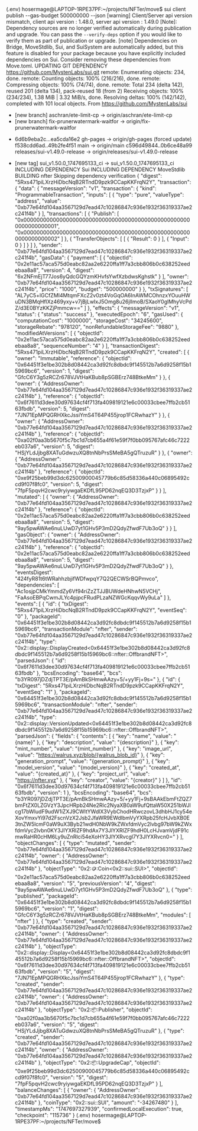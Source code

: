 (.env) hosermage@LAPTOP-1RPE37PF:~/projects/NFTer/move$ sui client publish --gas-budget 500000000 --json
[warning] Client/Server api version mismatch, client api version : 1.48.0, server api version : 1.49.0
[Note]: Dependency sources are no longer verified automatically during publication and upgrade. You can pass the `--verify-deps` option if you would like to verify them as part of publication or upgrade.
[note] Dependencies on Bridge, MoveStdlib, Sui, and SuiSystem are automatically added, but this feature is disabled for your package because you have explicitly included dependencies on Sui. Consider removing these dependencies from Move.toml.
UPDATING GIT DEPENDENCY https://github.com/MystenLabs/sui.git
remote: Enumerating objects: 234, done.
remote: Counting objects: 100% (216/216), done.
remote: Compressing objects: 100% (74/74), done.
remote: Total 234 (delta 142), reused 201 (delta 134), pack-reused 18 (from 2)
Receiving objects: 100% (234/234), 1.38 MiB | 3.32 MiB/s, done.
Resolving deltas: 100% (142/142), completed with 101 local objects.
From https://github.com/MystenLabs/sui

- [new branch] aschran/ete-limit-cp -> origin/aschran/ete-limit-cp
- [new branch] fix-prunerwatermark-waitfor -> origin/fix-prunerwatermark-waitfor

* 6d6b9eba2c...ea5cda16e2 gh-pages -> origin/gh-pages (forced update)
  f538cdd6ad..49b2fe4f51 main -> origin/main
  c596d49844..0b6ce48a99 releases/sui-v1.49.0-release -> origin/releases/sui-v1.49.0-release

- [new tag] sui_v1.50.0_1747695133_ci -> sui_v1.50.0_1747695133_ci
  INCLUDING DEPENDENCY Sui
  INCLUDING DEPENDENCY MoveStdlib
  BUILDING nfter
  Skipping dependency verification
  {
  "digest": "5Rxs471piLXrzHiDbcNqB2RTndD9pzk9CCapKKFrqN2Y",
  "transaction": {
  "data": {
  "messageVersion": "v1",
  "transaction": {
  "kind": "ProgrammableTransaction",
  "inputs": [
  {
  "type": "pure",
  "valueType": "address",
  "value": "0xb77e64fd104aa3567129d7ead47c10286847c936e1932f36319337ae2c241f4b"
  }
  ],
  "transactions": [
  {
  "Publish": [
  "0x0000000000000000000000000000000000000000000000000000000000000001",
  "0x0000000000000000000000000000000000000000000000000000000000000002"
  ]
  },
  {
  "TransferObjects": [
  [
  {
  "Result": 0
  }
  ],
  {
  "Input": 0
  }
  ]
  }
  ]
  },
  "sender": "0xb77e64fd104aa3567129d7ead47c10286847c936e1932f36319337ae2c241f4b",
  "gasData": {
  "payment": [
  {
  "objectId": "0x2e11ac57aca575d0eabc82aa2e6220ffa1ff7a3cbb806b0c638252eedebaa8a8",
  "version": 4,
  "digest": "6x2NFmEjT77Jos6yQdcGQYzmKHvfsYwfXzbdwsKghstk"
  }
  ],
  "owner": "0xb77e64fd104aa3567129d7ead47c10286847c936e1932f36319337ae2c241f4b",
  "price": "1000",
  "budget": "500000000"
  }
  },
  "txSignatures": [
  "AL7yC5+lGCfZMI4MtqmFXcZ2v0zt4VoGqOA6InAWMCOhnzxYOuuHWuDN3BMqHflXz469yxy+v7jBjLwIxJ5Omg8u26jlImoB/SXaoY0glMhyVcPdZ/d3E0BYzKKZjPmmcw=="
  ]
  },
  "effects": {
  "messageVersion": "v1",
  "status": {
  "status": "success"
  },
  "executedEpoch": "6",
  "gasUsed": {
  "computationCost": "1000000",
  "storageCost": "34245600",
  "storageRebate": "978120",
  "nonRefundableStorageFee": "9880"
  },
  "modifiedAtVersions": [
  {
  "objectId": "0x2e11ac57aca575d0eabc82aa2e6220ffa1ff7a3cbb806b0c638252eedebaa8a8",
  "sequenceNumber": "4"
  }
  ],
  "transactionDigest": "5Rxs471piLXrzHiDbcNqB2RTndD9pzk9CCapKKFrqN2Y",
  "created": [
  {
  "owner": "Immutable",
  "reference": {
  "objectId": "0x64451f3e1be302b8d08442ca3d92fc8dbdc9f145512b7a6d9258f15b15969bc6",
  "version": 1,
  "digest": "GfcC6Y3g5zRCZr678VJVtHaKBub8pSGBErz748BtkeMm"
  }
  },
  {
  "owner": {
  "AddressOwner": "0xb77e64fd104aa3567129d7ead47c10286847c936e1932f36319337ae2c241f4b"
  },
  "reference": {
  "objectId": "0x6f7611d3dee30d97634cf4f713fa409819121e6c00033cbee7ffb2cb5163fbdb",
  "version": 5,
  "digest": "7JN71EpMPQGRHXkcJssiYmS4T64P455jrop1FCRwhazY"
  }
  },
  {
  "owner": {
  "AddressOwner": "0xb77e64fd104aa3567129d7ead47c10286847c936e1932f36319337ae2c241f4b"
  },
  "reference": {
  "objectId": "0xa02f0aa3b5670f5c7bc1d7cb655a4f61e59f7f0bb095767afc46c7222eb037a6",
  "version": 5,
  "digest": "HSjYLdJjbg8XATuGdwzuXQ8tnNbPrsSMeBA5gQTruzuR"
  }
  },
  {
  "owner": {
  "AddressOwner": "0xb77e64fd104aa3567129d7ead47c10286847c936e1932f36319337ae2c241f4b"
  },
  "reference": {
  "objectId": "0xe9f25beb99d3dc62500900045779b6c85d58336a440c06895492ccd9f07f8fc0",
  "version": 5,
  "digest": "7fpF5pqvH2cwc9ryiywgaEKDfL95PD62nqEQ3D3TzjxP"
  }
  }
  ],
  "mutated": [
  {
  "owner": {
  "AddressOwner": "0xb77e64fd104aa3567129d7ead47c10286847c936e1932f36319337ae2c241f4b"
  },
  "reference": {
  "objectId": "0x2e11ac57aca575d0eabc82aa2e6220ffa1ff7a3cbb806b0c638252eedebaa8a8",
  "version": 5,
  "digest": "9ay5pwAWAe6nuLUwD7yt1GHv5P3mD2QdyZfwdF7Ub3oQ"
  }
  }
  ],
  "gasObject": {
  "owner": {
  "AddressOwner": "0xb77e64fd104aa3567129d7ead47c10286847c936e1932f36319337ae2c241f4b"
  },
  "reference": {
  "objectId": "0x2e11ac57aca575d0eabc82aa2e6220ffa1ff7a3cbb806b0c638252eedebaa8a8",
  "version": 5,
  "digest": "9ay5pwAWAe6nuLUwD7yt1GHv5P3mD2QdyZfwdF7Ub3oQ"
  }
  },
  "eventsDigest": "424fyR81t6tWRahhzbjifWDfwpqY7Q2QECWSrBQPmvco",
  "dependencies": [
  "Ac1osjpCMkYmmdZy6Vf94riZzZTJJBUWdeHNhwN5VCHj",
  "FaAsoEBPqCwmJLYc4pjpcFRudPLzaNZWGcKqqvWy9uLa"
  ]
  },
  "events": [
  {
  "id": {
  "txDigest": "5Rxs471piLXrzHiDbcNqB2RTndD9pzk9CCapKKFrqN2Y",
  "eventSeq": "0"
  },
  "packageId": "0x64451f3e1be302b8d08442ca3d92fc8dbdc9f145512b7a6d9258f15b15969bc6",
  "transactionModule": "nfter",
  "sender": "0xb77e64fd104aa3567129d7ead47c10286847c936e1932f36319337ae2c241f4b",
  "type": "0x2::display::DisplayCreated<0x64451f3e1be302b8d08442ca3d92fc8dbdc9f145512b7a6d9258f15b15969bc6::nfter::OffbrandNFT>",
  "parsedJson": {
  "id": "0x6f7611d3dee30d97634cf4f713fa409819121e6c00033cbee7ffb2cb5163fbdb"
  },
  "bcsEncoding": "base64",
  "bcs": "b3YR097jDZdjTPT3E/pAmBkSHmwAAzy+5/+yy1Fj+9s="
  },
  {
  "id": {
  "txDigest": "5Rxs471piLXrzHiDbcNqB2RTndD9pzk9CCapKKFrqN2Y",
  "eventSeq": "1"
  },
  "packageId": "0x64451f3e1be302b8d08442ca3d92fc8dbdc9f145512b7a6d9258f15b15969bc6",
  "transactionModule": "nfter",
  "sender": "0xb77e64fd104aa3567129d7ead47c10286847c936e1932f36319337ae2c241f4b",
  "type": "0x2::display::VersionUpdated<0x64451f3e1be302b8d08442ca3d92fc8dbdc9f145512b7a6d9258f15b15969bc6::nfter::OffbrandNFT>",
  "parsedJson": {
  "fields": {
  "contents": [
  {
  "key": "name",
  "value": "{name}"
  },
  {
  "key": "description",
  "value": "{description}"
  },
  {
  "key": "mint_number",
  "value": "{mint_number}"
  },
  {
  "key": "image_url",
  "value": "https://walrus.xyz/blob/{walrus_blob_id}"
  },
  {
  "key": "generation_prompt",
  "value": "{generation_prompt}"
  },
  {
  "key": "model_version",
  "value": "{model_version}"
  },
  {
  "key": "created_at",
  "value": "{created_at}"
  },
  {
  "key": "project_url",
  "value": "https://nfter.xyz"
  },
  {
  "key": "creator",
  "value": "{creator}"
  }
  ]
  },
  "id": "0x6f7611d3dee30d97634cf4f713fa409819121e6c00033cbee7ffb2cb5163fbdb",
  "version": 1
  },
  "bcsEncoding": "base64",
  "bcs": "b3YR097jDZdjTPT3E/pAmBkSHmwAAzy+5/+yy1Fj+9sBAAkEbmFtZQZ7bmFtZX0LZGVzY3JpcHRpb24Ne2Rlc2NyaXB0aW9ufQttaW50X251bWJlcg17bWludF9udW1iZXJ9CWltYWdlX3VybChodHRwczovL3dhbHJ1cy54eXovYmxvYi97d2FscnVzX2Jsb2JfaWR9EWdlbmVyYXRpb25fcHJvbXB0E3tnZW5lcmF0aW9uX3Byb21wdH0NbW9kZWxfdmVyc2lvbg97bW9kZWxfdmVyc2lvbn0KY3JlYXRlZF9hdAx7Y3JlYXRlZF9hdH0LcHJvamVjdF91cmwRaHR0cHM6Ly9uZnRlci54eXoHY3JlYXRvcgl7Y3JlYXRvcn0="
  }
  ],
  "objectChanges": [
  {
  "type": "mutated",
  "sender": "0xb77e64fd104aa3567129d7ead47c10286847c936e1932f36319337ae2c241f4b",
  "owner": {
  "AddressOwner": "0xb77e64fd104aa3567129d7ead47c10286847c936e1932f36319337ae2c241f4b"
  },
  "objectType": "0x2::coin::Coin<0x2::sui::SUI>",
  "objectId": "0x2e11ac57aca575d0eabc82aa2e6220ffa1ff7a3cbb806b0c638252eedebaa8a8",
  "version": "5",
  "previousVersion": "4",
  "digest": "9ay5pwAWAe6nuLUwD7yt1GHv5P3mD2QdyZfwdF7Ub3oQ"
  },
  {
  "type": "published",
  "packageId": "0x64451f3e1be302b8d08442ca3d92fc8dbdc9f145512b7a6d9258f15b15969bc6",
  "version": "1",
  "digest": "GfcC6Y3g5zRCZr678VJVtHaKBub8pSGBErz748BtkeMm",
  "modules": [
  "nfter"
  ]
  },
  {
  "type": "created",
  "sender": "0xb77e64fd104aa3567129d7ead47c10286847c936e1932f36319337ae2c241f4b",
  "owner": {
  "AddressOwner": "0xb77e64fd104aa3567129d7ead47c10286847c936e1932f36319337ae2c241f4b"
  },
  "objectType": "0x2::display::Display<0x64451f3e1be302b8d08442ca3d92fc8dbdc9f145512b7a6d9258f15b15969bc6::nfter::OffbrandNFT>",
  "objectId": "0x6f7611d3dee30d97634cf4f713fa409819121e6c00033cbee7ffb2cb5163fbdb",
  "version": "5",
  "digest": "7JN71EpMPQGRHXkcJssiYmS4T64P455jrop1FCRwhazY"
  },
  {
  "type": "created",
  "sender": "0xb77e64fd104aa3567129d7ead47c10286847c936e1932f36319337ae2c241f4b",
  "owner": {
  "AddressOwner": "0xb77e64fd104aa3567129d7ead47c10286847c936e1932f36319337ae2c241f4b"
  },
  "objectType": "0x2::package::Publisher",
  "objectId": "0xa02f0aa3b5670f5c7bc1d7cb655a4f61e59f7f0bb095767afc46c7222eb037a6",
  "version": "5",
  "digest": "HSjYLdJjbg8XATuGdwzuXQ8tnNbPrsSMeBA5gQTruzuR"
  },
  {
  "type": "created",
  "sender": "0xb77e64fd104aa3567129d7ead47c10286847c936e1932f36319337ae2c241f4b",
  "owner": {
  "AddressOwner": "0xb77e64fd104aa3567129d7ead47c10286847c936e1932f36319337ae2c241f4b"
  },
  "objectType": "0x2::package::UpgradeCap",
  "objectId": "0xe9f25beb99d3dc62500900045779b6c85d58336a440c06895492ccd9f07f8fc0",
  "version": "5",
  "digest": "7fpF5pqvH2cwc9ryiywgaEKDfL95PD62nqEQ3D3TzjxP"
  }
  ],
  "balanceChanges": [
  {
  "owner": {
  "AddressOwner": "0xb77e64fd104aa3567129d7ead47c10286847c936e1932f36319337ae2c241f4b"
  },
  "coinType": "0x2::sui::SUI",
  "amount": "-34267480"
  }
  ],
  "timestampMs": "1747697327939",
  "confirmedLocalExecution": true,
  "checkpoint": "115736"
  }
  (.env) hosermage@LAPTOP-1RPE37PF:~/projects/NFTer/move$
